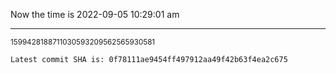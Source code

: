 Now the time is 2022-09-05 10:29:01 am

---

<small>1599428188711030593209562565930581</small>

```txt
Latest commit SHA is: 0f78111ae9454ff497912aa49f42b63f4ea2c675
```
